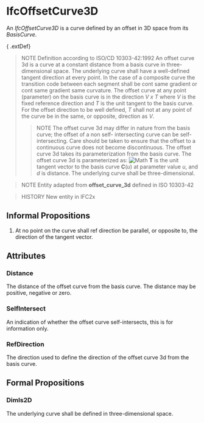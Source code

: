 # IfcOffsetCurve3D

An _IfcOffsetCurve3D_ is a curve defined by an offset in 3D space from its _BasisCurve_.

{ .extDef}
> NOTE Definition according to ISO/CD 10303-42:1992
> An offset curve 3d is a curve at a constant distance from a basis curve in three-dimensional space. The underlying curve shall have a well-defined tangent direction at every point. In the case of a composite curve the transition code between each segment shall be cont same gradient or cont same gradient same curvature. The offset curve at any point (parameter) on the basis curve is in the direction _V x T_ where _V_ is the fixed reference direction and _T_ is the unit tangent to the basis curve. For the offset direction to be well defined, _T_ shall not at any point of the curve be in the same, or opposite, direction as _V_.
>> NOTE  The offset curve 3d may differ in nature from the basis curve; the offset of a non self- intersecting curve can be self-intersecting. Care should be taken to ensure that the offset to a continuous curve does not become discontinuous.
>  The offset curve 3d takes its parameterization from the basis curve. The offset curve 3d is parameterized as:
>> ![Math](../../../../figures/ifcoffsetcurve3d-math1.gif)
> **T** is the unit tangent vector to the basis curve **C**(_u_) at parameter value _u_, and _d_ is distance. The underlying curve shall be three-dimensional.

> NOTE Entity adapted from **offset_curve_3d** defined in ISO 10303-42

> HISTORY  New entity in IFC2x

## Informal Propositions

1. At no point on the curve shall ref direction be parallel, or opposite to, the direction of the tangent vector.

## Attributes

### Distance
The distance of the offset curve from the basis curve. The distance may be positive, negative or zero.

### SelfIntersect
An indication of whether the offset curve self-intersects, this is for information only.

### RefDirection
The direction used to define the direction of the offset curve 3d from the basis curve.

## Formal Propositions

### DimIs2D
The underlying curve shall be defined in three-dimensional space.
